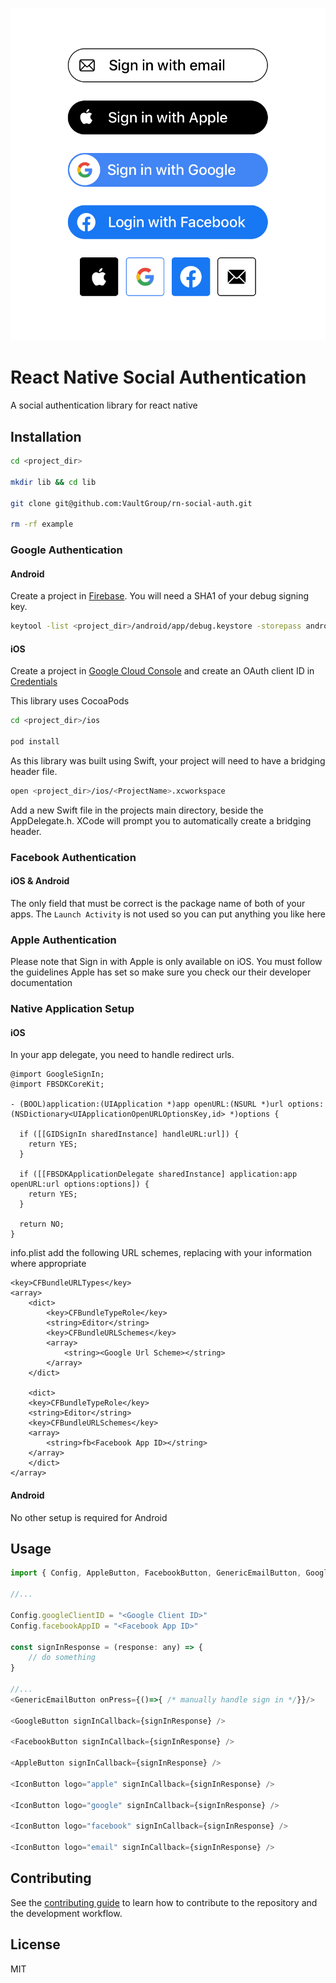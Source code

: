![alt text](https://github.com/VaultGroup/rn-social-auth/blob/master/example/screenshots/screenshot1.png?raw=true&s=400)

# React Native Social Authentication

A social authentication library for react native

## Installation

```sh
cd <project_dir>

mkdir lib && cd lib

git clone git@github.com:VaultGroup/rn-social-auth.git

rm -rf example
```

### Google Authentication

#### Android
Create a project in [Firebase](https://console.firebase.com). You will need a SHA1 of your debug signing key.
```sh
keytool -list <project_dir>/android/app/debug.keystore -storepass android
```

#### iOS
Create a project in [Google Cloud Console](https://console.cloud.google.com) and create an OAuth client ID in [Credentials](https://console.cloud.google.com/apis/credentials)

This library uses CocoaPods
```sh
cd <project_dir>/ios

pod install
```

As this library was built using Swift, your project will need to have a bridging header file.
```sh
open <project_dir>/ios/<ProjectName>.xcworkspace
```

Add a new Swift file in the projects main directory, beside the AppDelegate.h. XCode will prompt you to automatically create a bridging header.


### Facebook Authentication

#### iOS & Android
The only field that must be correct is the package name of both of your apps. The `Launch Activity` is not used so you can put anything you like here


### Apple Authentication

Please note that Sign in with Apple is only available on iOS. You must follow the guidelines Apple has set so make sure you check our their developer documentation


### Native Application Setup

#### iOS

In your app delegate, you need to handle redirect urls.

```objc
@import GoogleSignIn;
@import FBSDKCoreKit;

- (BOOL)application:(UIApplication *)app openURL:(NSURL *)url options:(NSDictionary<UIApplicationOpenURLOptionsKey,id> *)options {
  
  if ([[GIDSignIn sharedInstance] handleURL:url]) {
    return YES;
  }

  if ([[FBSDKApplicationDelegate sharedInstance] application:app openURL:url options:options]) {
    return YES;
  }

  return NO;
}
```

info.plist add the following URL schemes, replacing with your information where appropriate

```
<key>CFBundleURLTypes</key>
<array>
    <dict>
        <key>CFBundleTypeRole</key>
        <string>Editor</string>
        <key>CFBundleURLSchemes</key>
        <array>
            <string><Google Url Scheme></string>
        </array>
    </dict>

    <dict>
    <key>CFBundleTypeRole</key>
    <string>Editor</string>
    <key>CFBundleURLSchemes</key>
    <array>
        <string>fb<Facebook App ID></string>
    </array>
    </dict>
</array>
```

#### Android
No other setup is required for Android


## Usage

```js
import { Config, AppleButton, FacebookButton, GenericEmailButton, GoogleButton, IconButton } from 'social-auth';

//...

Config.googleClientID = "<Google Client ID>"
Config.facebookAppID = "<Facebook App ID>"

const signInResponse = (response: any) => {
    // do something
}

//...
<GenericEmailButton onPress={()=>{ /* manually handle sign in */}}/>

<GoogleButton signInCallback={signInResponse} />

<FacebookButton signInCallback={signInResponse} />

<AppleButton signInCallback={signInResponse} />

<IconButton logo="apple" signInCallback={signInResponse} />

<IconButton logo="google" signInCallback={signInResponse} />

<IconButton logo="facebook" signInCallback={signInResponse} />

<IconButton logo="email" signInCallback={signInResponse} />
```

## Contributing

See the [contributing guide](CONTRIBUTING.md) to learn how to contribute to the repository and the development workflow.

## License

MIT
